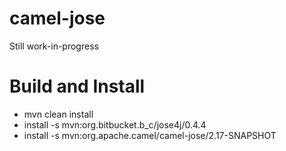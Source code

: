 # camel-jose
Still work-in-progress

# Build and Install
- mvn clean install
- install -s mvn:org.bitbucket.b_c/jose4j/0.4.4
- install -s mvn:org.apache.camel/camel-jose/2.17-SNAPSHOT
